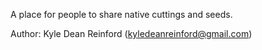 A place for people to share native cuttings and seeds.

Author: Kyle Dean Reinford (kyledeanreinford@gmail.com)
